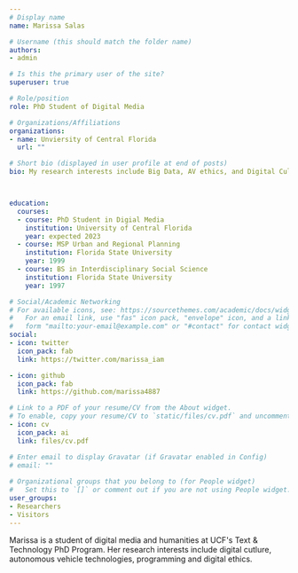 ```yaml
---
# Display name
name: Marissa Salas

# Username (this should match the folder name)
authors:
- admin

# Is this the primary user of the site?
superuser: true

# Role/position
role: PhD Student of Digital Media

# Organizations/Affiliations
organizations:
- name: Unviersity of Central Florida
  url: ""

# Short bio (displayed in user profile at end of posts)
bio: My research interests include Big Data, AV ethics, and Digital Culture.



education:
  courses:
  - course: PhD Student in Digial Media
    institution: University of Central Florida
    year: expected 2023
  - course: MSP Urban and Regional Planning
    institution: Florida State University
    year: 1999
  - course: BS in Interdisciplinary Social Science
    institution: Florida State University
    year: 1997

# Social/Academic Networking
# For available icons, see: https://sourcethemes.com/academic/docs/widgets/#icons
#   For an email link, use "fas" icon pack, "envelope" icon, and a link in the
#   form "mailto:your-email@example.com" or "#contact" for contact widget.
social:
- icon: twitter
  icon_pack: fab
  link: https://twitter.com/marissa_iam

- icon: github
  icon_pack: fab
  link: https://github.com/marissa4887

# Link to a PDF of your resume/CV from the About widget.
# To enable, copy your resume/CV to `static/files/cv.pdf` and uncomment the lines below.  
- icon: cv
  icon_pack: ai
  link: files/cv.pdf

# Enter email to display Gravatar (if Gravatar enabled in Config)
# email: ""
  
# Organizational groups that you belong to (for People widget)
#   Set this to `[]` or comment out if you are not using People widget.  
user_groups:
- Researchers
- Visitors
---
```


Marissa is a student of digital media and humanities at UCF's Text & Technology PhD Program. Her research interests include digital cutlure, autonomous vehicle technologies, programming and digital ethics.
 
